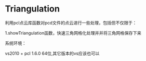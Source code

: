 # Triangulation
利用pcl点云库函数对pcd文件的点云进行一些处理，包括但不仅限于：

  1.showTriangulation函数，快速三角网格化处理并并将三角网格保存下来

系统环境：

  vs2010 + pcl 1.6.0 64位,其它版本的vs应该也可以
